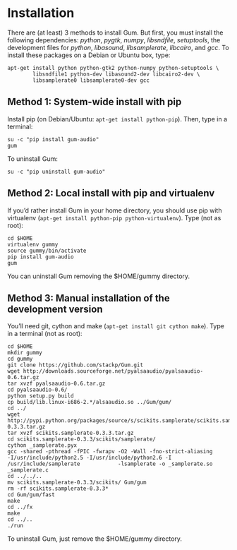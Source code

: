 # Installation

There are (at least) 3 methods to install Gum. But first, you must install the following dependencies: *python*, *pygtk*, *numpy*, *libsndfile*, *setuptools*, the development files for *python*, *libasound*, *libsamplerate*, *libcairo*, and *gcc*. To install these packages on a Debian or Ubuntu box, type:

    apt-get install python python-gtk2 python-numpy python-setuptools \
            libsndfile1 python-dev libasound2-dev libcairo2-dev \
            libsamplerate0 libsamplerate0-dev gcc

## Method 1: System-wide install with pip

Install pip (on Debian/Ubuntu: `apt-get install python-pip`). Then, type in a terminal:

    su -c "pip install gum-audio"
    gum

To uninstall Gum:

    su -c "pip uninstall gum-audio"

## Method 2: Local install with pip and virtualenv

If you’d rather install Gum in your home directory, you should use pip with virtualenv (`apt-get install python-pip python-virtualenv`). Type (not as root):

    cd $HOME
    virtualenv gummy
    source gummy/bin/activate
    pip install gum-audio
    gum

You can uninstall Gum removing the $HOME/gummy directory.

## Method 3: Manual installation of the development version

You’ll need git, cython and make (`apt-get install git cython make`). Type in a terminal (not as root):

    cd $HOME
    mkdir gummy
    cd gummy
    git clone https://github.com/stackp/Gum.git
    wget http://downloads.sourceforge.net/pyalsaaudio/pyalsaaudio-0.6.tar.gz
    tar xvzf pyalsaaudio-0.6.tar.gz
    cd pyalsaaudio-0.6/
    python setup.py build
    cp build/lib.linux-i686-2.*/alsaaudio.so ../Gum/gum/
    cd ../
    wget http://pypi.python.org/packages/source/s/scikits.samplerate/scikits.samplerate-0.3.3.tar.gz
    tar xvzf scikits.samplerate-0.3.3.tar.gz
    cd scikits.samplerate-0.3.3/scikits/samplerate/
    cython _samplerate.pyx
    gcc -shared -pthread -fPIC -fwrapv -O2 -Wall -fno-strict-aliasing             -I/usr/include/python2.5 -I/usr/include/python2.6 -I /usr/include/samplerate            -lsamplerate -o _samplerate.so _samplerate.c
    cd ../../..
    mv scikits.samplerate-0.3.3/scikits/ Gum/gum
    rm -rf scikits.samplerate-0.3.3*
    cd Gum/gum/fast
    make
    cd ../fx
    make
    cd ../..
    ./run

To uninstall Gum, just remove the $HOME/gummy directory.

